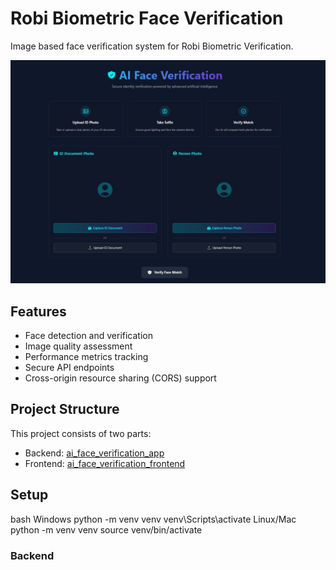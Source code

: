 # Robi Biometric Face Verification

Image based face verification system for Robi Biometric Verification.

![AI Face Verification Interface](https://github.com/princexoleo/ai_face_verification_app/blob/main/res/project_over_view_1.jpeg)

## Features
- Face detection and verification
- Image quality assessment
- Performance metrics tracking
- Secure API endpoints
- Cross-origin resource sharing (CORS) support

## Project Structure


This project consists of two parts:
- Backend: [ai_face_verification_app](https://github.com/princexoleo/ai_face_verification_app)
- Frontend: [ai_face_verification_frontend](https://github.com/princexoleo/ai_face_verification_frontend)

## Setup

bash
Windows
python -m venv venv
venv\Scripts\activate
Linux/Mac
python -m venv venv
source venv/bin/activate

### Backend
